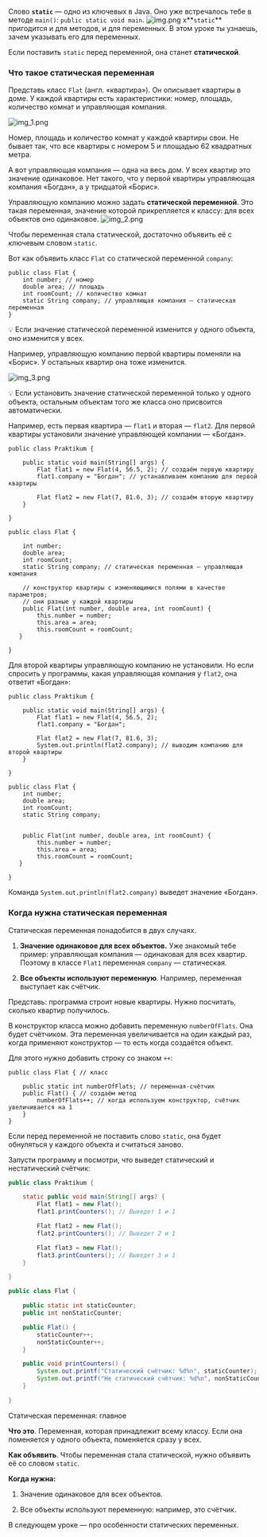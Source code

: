 Слово **`static`** — одно из ключевых в Java. Оно уже встречалось тебе в методе `main()`: `public static void main`.
![img.png](img%2Fimg.png)
x**`static`** пригодится и для методов, и для переменных. В этом уроке ты узнаешь, зачем указывать его для переменных.

Если поставить `static` перед переменной, она станет **статической**.

### Что такое статическая переменная

Представь класс `Flat` (англ. «квартира»). Он описывает квартиры в доме. У каждой квартиры есть характеристики: номер, площадь, количество комнат и управляющая компания.

![img_1.png](img%2Fimg_1.png)

Номер, площадь и количество комнат у каждой квартиры свои. Не бывает так, что все квартиры с номером 5 и площадью 62 квадратных метра.

А вот управляющая компания — одна на весь дом. У всех квартир это значение одинаковое. Нет такого, что у первой квартиры управляющая компания «Богдан», а у тридцатой «Борис».

Управляющую компанию можно задать **статической переменной**. Это такая переменная, значение которой прикрепляется к классу: для всех объектов оно одинаковое.
![img_2.png](img%2Fimg_2.png)

Чтобы переменная стала статической, достаточно объявить её с ключевым словом `static`.

Вот как объявить класс `Flat` со статической переменной `company`:



```
public class Flat {
    int number; // номер
    double area; // площадь
    int roomCount; // количество комнат
    static String company; // управляющая компания — статическая переменная
} 
```

💡 Если значение статической переменной изменится у одного объекта, оно изменится у всех.

Например, управляющую компанию первой квартиры поменяли на «Борис». У остальных квартир она тоже изменится.

![img_3.png](img%2Fimg_3.png)

💡 Если установить значение статической переменной только у одного объекта, остальным объектам того же класса оно присвоится автоматически.

Например, есть первая квартира — `flat1` и вторая — `flat2`. Для первой квартиры установили значение управляющей компании — «Богдан».



```
public class Praktikum {

    public static void main(String[] args) {
        Flat flat1 = new Flat(4, 56.5, 2); // создаём первую квартиру
        flat1.company = "Богдан"; // устанавливаем компанию для первой квартиры

        Flat flat2 = new Flat(7, 81.6, 3); // создаём вторую квартиру
    }

}

public class Flat {

    int number;
    double area;
    int roomCount;
    static String company; // статическая переменная — управляющая компания
        
    // конструктор квартиры с изменяющимися полями в качестве параметров; 
    // они разные у каждой квартиры
    public Flat(int number, double area, int roomCount) {
        this.number = number;
        this.area = area;
        this.roomCount = roomCount; 
   }

} 
```

Для второй квартиры управляющую компанию не установили. Но если спросить у программы, какая управляющая компания у `flat2`, она ответит «Богдан»:



```
public class Praktikum {

    public static void main(String[] args) {
        Flat flat1 = new Flat(4, 56.5, 2); 
        flat1.company = "Богдан"; 

        Flat flat2 = new Flat(7, 81.6, 3); 
        System.out.println(flat2.company); // выводим компанию для второй квартиры
    }

}

public class Flat {
    int number;
    double area;
    int roomCount;
    static String company; 
        
   
    public Flat(int number, double area, int roomCount) {
        this.number = number;
        this.area = area;
        this.roomCount = roomCount; 
   }

} 
```

Команда `System.out.println(flat2.company)` выведет значение «Богдан».

### Когда нужна статическая переменная

Статическая переменная понадобится в двух случаях.

1. **Значение одинаковое для всех объектов.** Уже знакомый тебе пример: управляющая компания — одинаковая для всех квартир. Поэтому в классе `Flat1` переменная `company` — статическая.

2. **Все объекты используют переменную**. Например, переменная выступает как счётчик.


Представь: программа строит новые квартиры. Нужно посчитать, сколько квартир получилось.

В конструктор класса можно добавить переменную `numberOfFlats`. Она будет счётчиком. Эта переменная увеличивается на один каждый раз, когда применяют конструктор — то есть когда создаётся объект.

Для этого нужно добавить строку со знаком `++`:



```
public class Flat { // класс 

    public static int numberOfFlats; // переменная-счётчик
    public Flat() { // cоздаём метод
        numberOfFlats++; // когда используем конструктор, счётчик увеличивается на 1
    }
} 
```

Если перед переменной не поставить слово `static`, она будет обнуляться у каждого объекта и считаться заново.

Запусти программу и посмотри, что выведет статический и нестатический счётчик:

```java
public class Praktikum {

    static public void main(String[] args) {
        Flat flat1 = new Flat();
        flat1.printCounters(); // Выведет 1 и 1

        Flat flat2 = new Flat();
        flat2.printCounters(); // Выведет 2 и 1

        Flat flat3 = new Flat();
        flat3.printCounters(); // Выведет 3 и 1
    }

}

public class Flat {

    public static int staticCounter;
    public int nonStaticCounter;

    public Flat() {
        staticCounter++;
        nonStaticCounter++;
    }

    public void printCounters() {
        System.out.printf("Статический счётчик: %d%n", staticCounter);
        System.out.printf("Не статический счётчик: %d%n", nonStaticCounter);
    }

}
```
Статическая переменная: главное

**Что это**. Переменная, которая принадлежит всему классу. Если она поменяется у одного объекта, поменяется сразу у всех.

**Как объявить**. Чтобы переменная стала статической, нужно объявить её со словом `static`.

**Когда нужна:**

1) Значение одинаковое для всех объектов.

2) Все объекты используют переменную: например, это счётчик.

В следующем уроке — про особенности статических переменных.